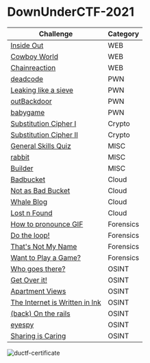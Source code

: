 # DownUnderCTF-2021

| Challenge | Category | 
| ----------- | ----------- | 
| [Inside Out](https://github.com/Stirring16/DownUnderCTF-2021/blob/main/WEB/Inside%20Out/readme.md) | WEB |
| [Cowboy World](https://github.com/Stirring16/DownUnderCTF-2021/blob/main/WEB/Cowboy%20World/readme.md) | WEB |
| [Chainreaction](https://github.com/Stirring16/DownUnderCTF-2021/blob/main/WEB/Chainreaction/readme.md) | WEB |
| [deadcode](https://github.com/Stirring16/DownUnderCTF-2021/blob/main/PWN/Deadcode/readme.md) | PWN |
| [Leaking like a sieve](https://github.com/Stirring16/DownUnderCTF-2021/blob/main/PWN/Leaking%20like%20a%20sieve/readme.md) | PWN |
| [outBackdoor](https://github.com/Stirring16/DownUnderCTF-2021/blob/main/PWN/outBackdoor/readme.md) | PWN |
| [babygame](https://github.com/Stirring16/DownUnderCTF-2021/blob/main/PWN/babygame/readme.md) | PWN |
| [Substitution Cipher I](https://github.com/Stirring16/DownUnderCTF-2021/blob/main/Crypto/Substitution%20Cipher%20I/readme.md) | Crypto |
| [Substitution Cipher II](https://github.com/Stirring16/DownUnderCTF-2021/blob/main/Crypto/Substitution%20Cipher%20II/readme.md) | Crypto |
| [General Skills Quiz](https://github.com/Stirring16/DownUnderCTF-2021/blob/main/MISC/General%20Skills%20Quiz/readme.md) | MISC |
| [rabbit](https://github.com/Stirring16/DownUnderCTF-2021/blob/main/MISC/rabbit/readme.md) | MISC |
| [Builder](https://github.com/Stirring16/DownUnderCTF-2021/blob/main/MISC/Builder/readme.md) | MISC |
| [Badbucket](https://github.com/Stirring16/DownUnderCTF-2021/blob/main/Cloud/Bad%20Bucket/readme.md) | Cloud |
| [Not as Bad Bucket](https://github.com/Stirring16/DownUnderCTF-2021/blob/main/Cloud/Not%20as%20Bad%20Bucket/readme.md) | Cloud |
| [Whale Blog](https://github.com/Stirring16/DownUnderCTF-2021/blob/main/Cloud/Whale%20Blog/readme.md) | Cloud |
| [Lost n Found](https://github.com/Stirring16/DownUnderCTF-2021/blob/main/Cloud/Lost%20n%20Found/readme.md) | Cloud |
| [How to pronounce GIF](https://github.com/Stirring16/DownUnderCTF-2021/blob/main/Forensics/How%20to%20pronounce%20GIF/readme.md) | Forensics |
| [Do the loop!](https://github.com/Stirring16/DownUnderCTF-2021/blob/main/Forensics/Do%20the%20loop!/readme.md) | Forensics | 
| [That's Not My Name](https://github.com/Stirring16/DownUnderCTF-2021/blob/main/Forensics/That's%20Not%20My%20Name/readme.md) | Forensics | 
| [Want to Play a Game?](https://github.com/Stirring16/DownUnderCTF-2021/blob/main/Forensics/Want%20to%20Play%20a%20Game%3F/readme.md) | Forensics | 
| [Who goes there?](https://github.com/Stirring16/DownUnderCTF-2021/blob/main/OSINT/WhoGoesThere/readme.md) | OSINT |
| [Get Over it!](https://github.com/Stirring16/DownUnderCTF-2021/blob/main/OSINT/Get%20over%20it!/readme.md) | OSINT | 
| [Apartment Views](https://github.com/Stirring16/DownUnderCTF-2021/blob/main/OSINT/Apartment%20Views/readme.md) | OSINT |
| [The Internet is Written in lnk](https://github.com/Stirring16/DownUnderCTF-2021/blob/main/OSINT/The%20Internet%20is%20Written%20in%20lnk/readme.md) | OSINT | 
| [(back) On the rails](https://github.com/Stirring16/DownUnderCTF-2021/tree/main/OSINT/(back)%20On%20the%20rails/readme.md) | OSINT |
| [eyespy](https://github.com/Stirring16/DownUnderCTF-2021/blob/main/OSINT/eyespy/readme.md) | OSINT | 
| [Sharing is Caring](https://github.com/Stirring16/DownUnderCTF-2021/blob/main/OSINT/Sharing%20is%20Caring/readme.md) | OSINT | 




![ductf-certificate](https://user-images.githubusercontent.com/62060867/134850686-c8eb1882-d8f6-4076-a729-972a594fe225.jpg)
